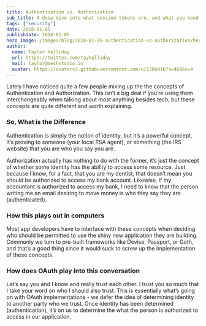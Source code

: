 ```yaml
---
title: Authentication vs. Authorization
sub_title: A deep-dive into what session tokens are, and what you need to be aware of when implementing them.
tags: ["security"]
date: 2018-01-05
publishdate: 2018-01-05
hero_image: /images/blog/2018-01-05-authentication-vs-authorization/hero.png
author:
  name: Taylor Halliday
  url: https://twitter.com/tayhalliday
  mail: taylor@meshstudio.io
  avatar: https://avatars2.githubusercontent.com/u/1266416?s=460&v=4
---
```


Lately I have noticed quite a few people mixing up the the concepts of Authentication and Authorization. This isn’t a big deal if you’re using them interchangeably when talking about most anything besides tech, but these concepts are quite different and worth explaining.

### So, What is the Difference
Authentication is simply the notion of identity, but it’s a powerful concept. It’s proving to someone (your local TSA agent), or something (the IRS website) that you are who you say you are. 

Authorization actually has nothing to do with the former, it’s just the concept of whether some identity has the ability to access some resource. Just because I know, for a fact, that you are my dentist, that doesn’t mean you should be authorized to access my bank account. Likewise, if my accountant is authorized to access my bank, I need to know that the person writing me an email desiring to move money is who they say they are (authenticated). 

### How this plays out in computers
Most app developers have to interface with these concepts when deciding who should be permitted to use the shiny new application they are building. Commonly we turn to pre-built frameworks like Devise, Passport, or Goth, and that’s a good thing since it would suck to screw up the implementation of these concepts. 

### How does OAuth play into this conversation
Let’s say you and I know and really trust each other. I trust you so much that I take your word on who I should also trust. This is essentially what’s going on with OAuth implementations - we defer the idea of determining identity to another party who we trust. Once identity has been determined (authentication), it’s on us to determine the what the person is authorized to access in our application. 

